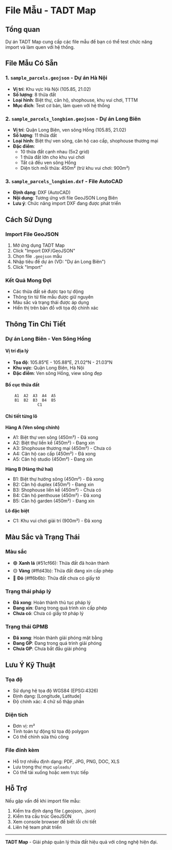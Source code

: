 # File Mẫu - TADT Map

## Tổng quan

Dự án TADT Map cung cấp các file mẫu để bạn có thể test chức năng import và làm quen với hệ thống.

## File Mẫu Có Sẵn

### 1. `sample_parcels.geojson` - Dự án Hà Nội
- **Vị trí**: Khu vực Hà Nội (105.85, 21.02)
- **Số lượng**: 8 thửa đất
- **Loại hình**: Biệt thự, căn hộ, shophouse, khu vui chơi, TTTM
- **Mục đích**: Test cơ bản, làm quen với hệ thống

### 2. `sample_parcels_longbien.geojson` - Dự án Long Biên
- **Vị trí**: Quận Long Biên, ven sông Hồng (105.85, 21.02)
- **Số lượng**: 11 thửa đất
- **Loại hình**: Biệt thự ven sông, căn hộ cao cấp, shophouse thương mại
- **Đặc điểm**: 
  - 10 thửa đất cạnh nhau (5x2 grid)
  - 1 thửa đất lớn cho khu vui chơi
  - Tất cả đều ven sông Hồng
  - Diện tích mỗi thửa: 450m² (trừ khu vui chơi: 900m²)

### 3. `sample_parcels_longbien.dxf` - File AutoCAD
- **Định dạng**: DXF (AutoCAD)
- **Nội dung**: Tương ứng với file GeoJSON Long Biên
- **Lưu ý**: Chức năng import DXF đang được phát triển

## Cách Sử Dụng

### Import File GeoJSON
1. Mở ứng dụng TADT Map
2. Click "Import DXF/GeoJSON"
3. Chọn file `.geojson` mẫu
4. Nhập tiêu đề dự án (VD: "Dự án Long Biên")
5. Click "Import"

### Kết Quả Mong Đợi
- Các thửa đất sẽ được tạo tự động
- Thông tin từ file mẫu được giữ nguyên
- Màu sắc và trạng thái được áp dụng
- Hiển thị trên bản đồ với tọa độ chính xác

## Thông Tin Chi Tiết

### Dự án Long Biên - Ven Sông Hồng

#### Vị trí địa lý
- **Tọa độ**: 105.85°E - 105.88°E, 21.02°N - 21.03°N
- **Khu vực**: Quận Long Biên, Hà Nội
- **Đặc điểm**: Ven sông Hồng, view sông đẹp

#### Bố cục thửa đất
```
    A1  A2  A3  A4  A5
    B1  B2  B3  B4  B5
              C1
```

#### Chi tiết từng lô

**Hàng A (Ven sông chính)**
- A1: Biệt thự ven sông (450m²) - Đã xong
- A2: Biệt thự liền kề (450m²) - Đang xin
- A3: Shophouse thương mại (450m²) - Chưa có
- A4: Căn hộ cao cấp (450m²) - Đã xong
- A5: Căn hộ studio (450m²) - Đang xin

**Hàng B (Hàng thứ hai)**
- B1: Biệt thự hướng sông (450m²) - Đã xong
- B2: Căn hộ duplex (450m²) - Đang xin
- B3: Shophouse liền kề (450m²) - Chưa có
- B4: Căn hộ penthouse (450m²) - Đã xong
- B5: Căn hộ garden (450m²) - Đang xin

**Lô đặc biệt**
- C1: Khu vui chơi giải trí (900m²) - Đã xong

## Màu Sắc và Trạng Thái

### Màu sắc
- 🟢 **Xanh lá** (#51cf66): Thửa đất đã hoàn thành
- 🟡 **Vàng** (#ffd43b): Thửa đất đang xin cấp phép
- 🔴 **Đỏ** (#ff6b6b): Thửa đất chưa có giấy tờ

### Trạng thái pháp lý
- **Đã xong**: Hoàn thành thủ tục pháp lý
- **Đang xin**: Đang trong quá trình xin cấp phép
- **Chưa có**: Chưa có giấy tờ pháp lý

### Trạng thái GPMB
- **Đã xong**: Hoàn thành giải phóng mặt bằng
- **Đang GP**: Đang trong quá trình giải phóng
- **Chưa GP**: Chưa bắt đầu giải phóng

## Lưu Ý Kỹ Thuật

### Tọa độ
- Sử dụng hệ tọa độ WGS84 (EPSG:4326)
- Định dạng: [Longitude, Latitude]
- Độ chính xác: 4 chữ số thập phân

### Diện tích
- Đơn vị: m²
- Tính toán tự động từ tọa độ polygon
- Có thể chỉnh sửa thủ công

### File đính kèm
- Hỗ trợ nhiều định dạng: PDF, JPG, PNG, DOC, XLS
- Lưu trong thư mục `uploads/`
- Có thể tải xuống hoặc xem trực tiếp

## Hỗ Trợ

Nếu gặp vấn đề khi import file mẫu:
1. Kiểm tra định dạng file (.geojson, .json)
2. Kiểm tra cấu trúc GeoJSON
3. Xem console browser để biết lỗi chi tiết
4. Liên hệ team phát triển

---

**TADT Map** - Giải pháp quản lý thửa đất hiệu quả với công nghệ hiện đại. 